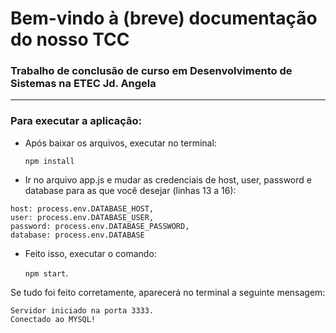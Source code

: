 # Bem-vindo à (breve) documentação do nosso TCC

### Trabalho de conclusão de curso em Desenvolvimento de Sistemas na ETEC Jd. Angela

_________________________
### Para executar a aplicação:

- Após baixar os arquivos, executar no terminal:

    ```npm install```

- Ir no arquivo app.js e mudar as credenciais de host, user, password e database para as que você desejar (linhas 13 a 16):

```
host: process.env.DATABASE_HOST,
user: process.env.DATABASE_USER,
password: process.env.DATABASE_PASSWORD,
database: process.env.DATABASE
```

- Feito isso, executar o comando:

     ```npm start```.

Se tudo foi feito corretamente, aparecerá no terminal a seguinte mensagem: 

```
Servidor iniciado na porta 3333.
Conectado ao MYSQL!
```